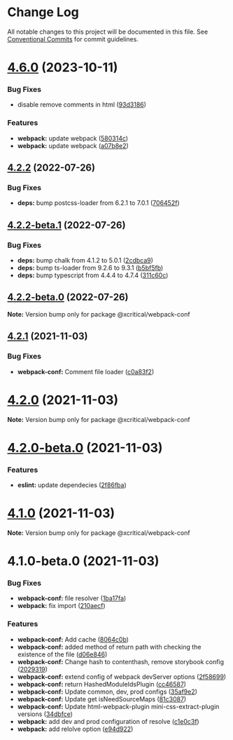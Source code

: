 # Change Log

All notable changes to this project will be documented in this file.
See [Conventional Commits](https://conventionalcommits.org) for commit guidelines.

# [4.6.0](https://github.com/xcritical-software/xc-front-presets/compare/@xcritical/webpack-conf@4.2.2...@xcritical/webpack-conf@4.6.0) (2023-10-11)


### Bug Fixes

* disable remove comments in html ([93d3186](https://github.com/xcritical-software/xc-front-presets/commit/93d318633d0f0a095aea95960955b5810c322e0f))


### Features

* **webpack:** update webpack ([580314c](https://github.com/xcritical-software/xc-front-presets/commit/580314c24fdf48fbbd4a8b195152fb9b6f346152))
* **webpack:** update webpack ([a07b8e2](https://github.com/xcritical-software/xc-front-presets/commit/a07b8e2bdf810374515e1d6f800c9db02183f8c3))





## [4.2.2](https://github.com/xcritical-software/xc-front-presets/compare/@xcritical/webpack-conf@4.2.2-beta.1...@xcritical/webpack-conf@4.2.2) (2022-07-26)


### Bug Fixes

* **deps:** bump postcss-loader from 6.2.1 to 7.0.1 ([706452f](https://github.com/xcritical-software/xc-front-presets/commit/706452f48cb7eccf5f696a0e26aebabcce1d4c69))





## [4.2.2-beta.1](https://github.com/xcritical-software/xc-front-presets/compare/@xcritical/webpack-conf@4.2.2-beta.0...@xcritical/webpack-conf@4.2.2-beta.1) (2022-07-26)


### Bug Fixes

* **deps:** bump chalk from 4.1.2 to 5.0.1 ([2cdbca9](https://github.com/xcritical-software/xc-front-presets/commit/2cdbca9e589bb4876b965bfb2aaf81b11acd5b08))
* **deps:** bump ts-loader from 9.2.6 to 9.3.1 ([b5bf5fb](https://github.com/xcritical-software/xc-front-presets/commit/b5bf5fba4c68fdbfa6b61192ad3d7819b0163dee))
* **deps:** bump typescript from 4.4.4 to 4.7.4 ([311c60c](https://github.com/xcritical-software/xc-front-presets/commit/311c60c958be500efd677e4476af3d914cc8526b))





## [4.2.2-beta.0](https://github.com/xcritical-software/xc-front-presets/compare/@xcritical/webpack-conf@4.2.1...@xcritical/webpack-conf@4.2.2-beta.0) (2022-07-26)

**Note:** Version bump only for package @xcritical/webpack-conf





## [4.2.1](https://github.com/xcritical-software/xc-front-presets/compare/@xcritical/webpack-conf@4.2.0...@xcritical/webpack-conf@4.2.1) (2021-11-03)


### Bug Fixes

* **webpack-conf:** Comment file loader ([c0a83f2](https://github.com/xcritical-software/xc-front-presets/commit/c0a83f2d69d9f0fe77a06162e556d47cbcffc5c6))





# [4.2.0](https://github.com/xcritical-software/xc-front-presets/compare/@xcritical/webpack-conf@4.2.0-beta.0...@xcritical/webpack-conf@4.2.0) (2021-11-03)

**Note:** Version bump only for package @xcritical/webpack-conf





# [4.2.0-beta.0](https://github.com/xcritical-software/xc-front-presets/compare/@xcritical/webpack-conf@4.1.0...@xcritical/webpack-conf@4.2.0-beta.0) (2021-11-03)


### Features

* **eslint:** update dependecies ([2f86fba](https://github.com/xcritical-software/xc-front-presets/commit/2f86fba3a513acecf86745d52c025037510f8efa))





# [4.1.0](https://github.com/xcritical-software/xc-front-presets/compare/@xcritical/webpack-conf@4.1.0-beta.0...@xcritical/webpack-conf@4.1.0) (2021-11-03)

**Note:** Version bump only for package @xcritical/webpack-conf





# 4.1.0-beta.0 (2021-11-03)


### Bug Fixes

* **webpack-conf:** file resolver ([1ba17fa](https://github.com/xcritical-software/xc-front-presets/commit/1ba17fa047b66d35f0ec0537efcc6408d4e91734))
* **webpack:** fix import ([210aecf](https://github.com/xcritical-software/xc-front-presets/commit/210aecf225b01b574f9d903ea5687be29fd6a228))


### Features

* **webpack-conf:** Add cache ([8064c0b](https://github.com/xcritical-software/xc-front-presets/commit/8064c0b038b0d121140ba8a258e02097fb4c607c))
* **webpack-conf:** added method of return path with checking the existence of the file ([d06e846](https://github.com/xcritical-software/xc-front-presets/commit/d06e846ffd57a0929161de351538df4cac779291))
* **webpack-conf:** Change hash to contenthash, remove storybook config ([2029319](https://github.com/xcritical-software/xc-front-presets/commit/20293198452a13cafc5c1e680f6502a8b85760cc))
* **webpack-conf:** extend config of webpack devServer options ([2f58699](https://github.com/xcritical-software/xc-front-presets/commit/2f586998b0f19b238e375e7f82c03dce23d65bf4))
* **webpack-conf:** return HashedModuleIdsPlugin ([cc46587](https://github.com/xcritical-software/xc-front-presets/commit/cc465874b63a5f14d5561f8a88b7ba2446d214d2))
* **webpack-conf:** Update common, dev, prod configs ([35af9e2](https://github.com/xcritical-software/xc-front-presets/commit/35af9e2b3f17956b366d62b9b6ed062bd86d4344))
* **webpack-conf:** Update get isNeedSourceMaps ([81c3087](https://github.com/xcritical-software/xc-front-presets/commit/81c3087675db9324721942a040cd441bbdcb24af))
* **webpack-conf:** Update html-webpack-plugin mini-css-extract-plugin versions ([34dbfce](https://github.com/xcritical-software/xc-front-presets/commit/34dbfcea0892d1099e68ba3e8582294d5a57f41d))
* **webpack:** add dev and prod configuration of resolve ([c1e0c3f](https://github.com/xcritical-software/xc-front-presets/commit/c1e0c3fed672bfb22ed3ddf0654ac5e9d9057ec2))
* **webpack:** add relolve option ([e94d922](https://github.com/xcritical-software/xc-front-presets/commit/e94d922c615b7d4669bc53ce1de3be93a3f80581))
